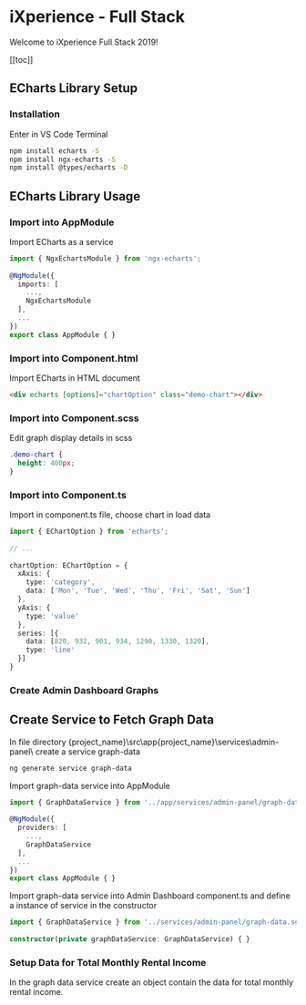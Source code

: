 # iXperience - Full Stack

Welcome to iXperience Full Stack 2019!

[[toc]]

## ECharts Library Setup

### Installation

Enter in VS Code Terminal
```bash
npm install echarts -S
npm install ngx-echarts -S
npm install @types/echarts -D
```
## ECharts Library Usage

### Import into AppModule

Import ECharts as a service
```ts
import { NgxEchartsModule } from 'ngx-echarts';
 
@NgModule({
  imports: [
    ...,
    NgxEchartsModule
  ],
  ...
})
export class AppModule { }
```

### Import into Component.html

Import ECharts in HTML document
```html
<div echarts [options]="chartOption" class="demo-chart"></div>
```

### Import into Component.scss

Edit graph display details in scss
```css
.demo-chart {
  height: 400px;
}
```

### Import into Component.ts

Import in component.ts file, choose chart in load data
```ts
import { EChartOption } from 'echarts';
 
// ...
 
chartOption: EChartOption = {
  xAxis: {
    type: 'category',
    data: ['Mon', 'Tue', 'Wed', 'Thu', 'Fri', 'Sat', 'Sun']
  },
  yAxis: {
    type: 'value'
  },
  series: [{
    data: [820, 932, 901, 934, 1290, 1330, 1320],
    type: 'line'
  }]
}
```
### Create Admin Dashboard Graphs

## Create Service to Fetch Graph Data 

In file directory {project_name}\src\app\{project_name}\services\admin-panel\ create a service graph-data

```bash
ng generate service graph-data
```
Import graph-data service into AppModule

```ts
import { GraphDataService } from '../app/services/admin-panel/graph-data.service';
 
@NgModule({
  providers: [
    ...,
    GraphDataService
  ],
  ...
})
export class AppModule { }
```

Import graph-data service into Admin Dashboard component.ts and define a instance of service in the constructor

```ts
import { GraphDataService } from '../services/admin-panel/graph-data.service';
 
constructor(private graphDataService: GraphDataService) { }

```

### Setup Data for Total Monthly Rental Income 

In the graph data service create an object contain the data for total monthly rental income.